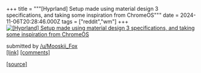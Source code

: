 +++
title = """[Hyprland] Setup made using material design 3 specifications, and taking some inspiration from ChromeOS"""
date = 2024-11-06T20:28:46.000Z
tags = ["reddit","wm"]
+++
[![[Hyprland] Setup made using material design 3 specifications, and taking some inspiration from ChromeOS](https://a.thumbs.redditmedia.com/pV24YVNLp6zHsgL-j8FyRp0r6NLyjzMBfGtTPxyIfv8.jpg "[Hyprland] Setup made using material design 3 specifications, and taking some inspiration from ChromeOS")](https://www.reddit.com/r/unixporn/comments/1gl88ow/hyprland_setup_made_using_material_design_3/)

submitted by [/u/Mooskii\_Fox](https://www.reddit.com/user/Mooskii_Fox)  
[\[link\]](https://www.reddit.com/gallery/1gl88ow) [\[comments\]](https://www.reddit.com/r/unixporn/comments/1gl88ow/hyprland_setup_made_using_material_design_3/)

[[source]](https://www.reddit.com/r/unixporn/comments/1gl88ow/hyprland_setup_made_using_material_design_3/)

